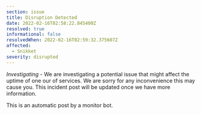 ```yaml
---
section: issue
title: Disruption Detected
date: 2022-02-16T02:58:22.845400Z
resolved: true
informational: false
resolvedWhen: 2022-02-16T02:59:32.375607Z
affected:
  - Snikket
severity: disrupted
---
```

*Investigating* - We are investigating a potential issue that might affect the uptime of one our of services. We are sorry for any inconvenience this may cause you. This incident post will be updated once we have more information.

This is an automatic post by a monitor bot.
        